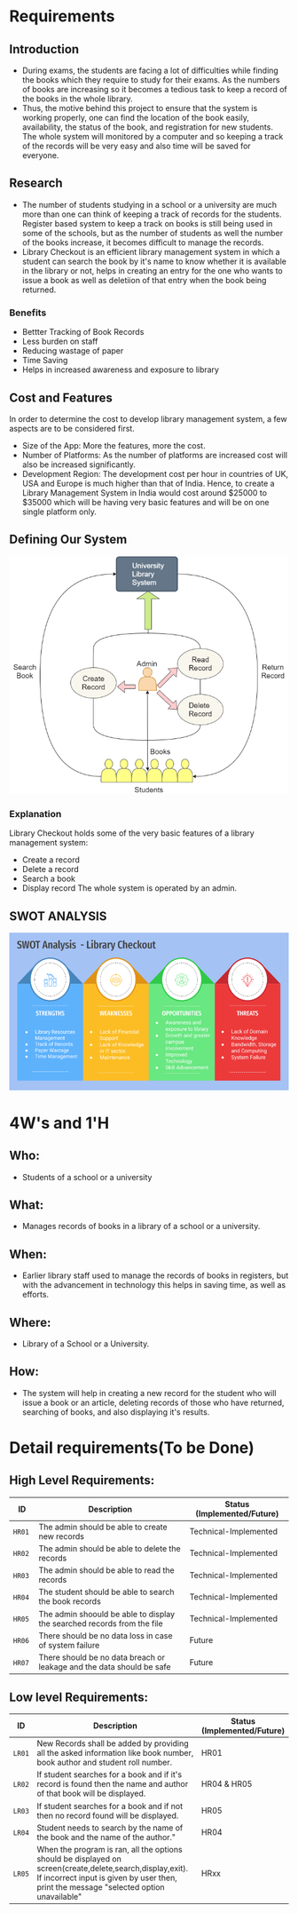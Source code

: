 # Requirements
## Introduction
 *  During exams, the students are facing a lot of difficulties while finding the books which they require to study for their exams. As the numbers of books are increasing so it becomes a tedious task to keep a record of the books in the whole library.
 *  Thus, the motive behind this project to ensure that the system is working properly, one can find the location of the book easily, availability, the status of the book, and registration for new students. The whole system will monitored by a computer and so keeping a track of the records will be very easy and also time will be saved for everyone.

## Research
 *  The number of students studying in a school or a university are much more than one can think of keeping a track of records for the students. Register based system to keep a track on books is still being used in some of the schools, but as the number of students as well the number of the books increase, it becomes difficult to manage the records.
 *  Library Checkout is an efficient library management system in which a student can search the book by it's name to know whether it is available in the library or not, helps in creating an entry for the one who wants to issue a book as well as deletiion of that entry when the book being returned.

 ### Benefits
 *  Bettter Tracking of Book Records
 *  Less burden on staff
 *  Reducing wastage of paper
 *  Time Saving
 *  Helps in increased awareness and exposure to library

## Cost and Features
In order to determine the cost to develop library management system, a few aspects are to be considered first.
*   Size of the App: More the features, more the cost.
*   Number of Platforms: As the number of platforms are increased cost will also be increased significantly.
*   Development Region: The development cost per hour in countries of UK, USA and Europe is much higher than that of India.
Hence, to create a Library Management System in India would cost around $25000 to $35000 which will be having very basic features and will be on one single platform only.

## Defining Our System
![system](https://github.com/DhyeyaPatel/Mini_Project/blob/master/5_Images/system.png)
### Explanation
Library Checkout holds some of the very basic features of a library management system:
*   Create a record
*   Delete a record
*   Search a book
*   Display record
The whole system is operated by an admin.

## SWOT ANALYSIS
![swot analysis](https://github.com/DhyeyaPatel/Mini_Project/blob/master/5_Images/swot%20analysis.png)
# 4W&#39;s and 1&#39;H

## Who:
*   Students of a school or a university

## What:
*   Manages records of books in a library of a school or a university.

## When:
*   Earlier library staff used to manage the records of books in registers, but with the advancement in technology this helps in saving time, as well as efforts.

## Where:
*   Library of a School or a University.

## How:
*   The system will help in creating a new record for the student who will issue a book or an article, deleting records of those who have returned, searching of books, and also displaying it's results.

# Detail requirements(To be Done)
## High Level Requirements:
 ID | Description | Status (Implemented/Future)
------ |-----------| --------------
`HR01` | The admin should be able to create new records| Technical-Implemented
`HR02 `| The admin should be able to delete the records| Technical-Implemented
`HR03 `| The admin should be able to read the records| Technical-Implemented
`HR04 `| The student should be able to search the book records| Technical-Implemented
`HR05 `| The admin shoould be able to display the searched records from the file| Technical-Implemented
`HR06 `| There should be no data loss in case of system failure | Future
`HR07 `|There should be no data breach or leakage and the data should be safe| Future


##  Low level Requirements:
ID | Description | Status (Implemented/Future)
------ |-----------| --------------
`LR01` | New Records shall be added by providing all the asked information like book number, book author and student roll number. | HR01 | Implemented
`LR02` | If student searches for a book and if it's record is found then the name and author of that book will be displayed. | HR04 & HR05 | Implemented
`LR03` | If student searches for a book and if not then no record found will be displayed. | HR05 | Implemented
`LR04` | Student needs to search by the name of the book and the name of the author." | HR04 | Implemented
`LR05` | When the program is ran, all the options should be displayed on screen(create,delete,search,display,exit). If incorrect input is given by user then, print the message "selected option unavailable" | HRxx | Implemented
